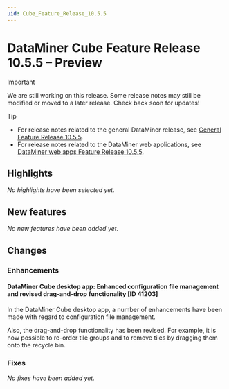 ```yaml
---
uid: Cube_Feature_Release_10.5.5
---
```


# DataMiner Cube Feature Release 10.5.5 – Preview

> [!IMPORTANT]
> We are still working on this release. Some release notes may still be modified or moved to a later release. Check back soon for updates!

> [!TIP]
>
> - For release notes related to the general DataMiner release, see [General Feature Release 10.5.5](xref:General_Feature_Release_10.5.5).
> - For release notes related to the DataMiner web applications, see [DataMiner web apps Feature Release 10.5.5](xref:Web_apps_Feature_Release_10.5.5).

## Highlights

*No highlights have been selected yet.*

## New features

*No new features have been added yet.*

## Changes

### Enhancements

#### DataMiner Cube desktop app: Enhanced configuration file management and revised drag-and-drop functionality [ID 41203]

<!-- MR 10.4.0 [CU14] / 10.5.0 [CU2] - FR 10.5.5 -->

In the DataMiner Cube desktop app, a number of enhancements have been made with regard to configuration file management.

Also, the drag-and-drop functionality has been revised. For example, it is now possible to re-order tile groups and to remove tiles by dragging them onto the recycle bin.

### Fixes

*No fixes have been added yet.*
